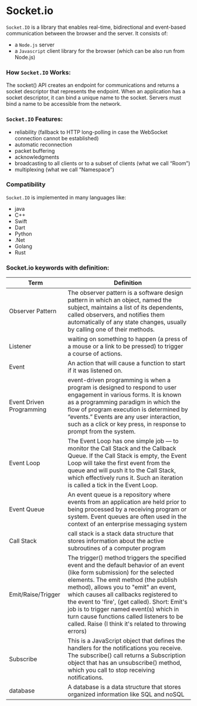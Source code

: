 # Socket.io

`Socket.IO` is a library that enables real-time, bidirectional and event-based communication between the browser and the server. It consists of:  
- a `Node.js` server
- a `Javascript` client library for the browser (which can be also run from Node.js)    

### How `Socket.IO` Works: 
The socket() API creates an endpoint for communications and returns a socket descriptor that represents the endpoint. When an application has a socket descriptor, it can bind a unique name to the socket. Servers must bind a name to be accessible from the network.

### `Socket.IO` Features:  
- reliability (fallback to HTTP long-polling in case the WebSocket connection cannot be established)
- automatic reconnection
- packet buffering
- acknowledgments
- broadcasting to all clients or to a subset of clients (what we call “Room”)
- multiplexing (what we call “Namespace”)  
### Compatibility
`Socket.IO` is implemented in many languages like:  
- java
- C++
- Swift
- Dart
- Python
- .Net
- Golang
- Rust 

### Socket.io keywords with definition:
Term | Definition
--- | ---
Observer Pattern | The observer pattern is a software design pattern in which an object, named the subject, maintains a list of its dependents, called observers, and notifies them automatically of any state changes, usually by calling one of their methods.  
Listener | waiting on something to happen (a press of a mouse or a link to be pressed) to trigger a course of actions.  
Event | An action that will cause a function to start if it was listened on.  
Event Driven Programming | event-driven programming is when a program is designed to respond to user engagement in various forms. It is known as a programming paradigm in which the flow of program execution is determined by “events.” Events are any user interaction, such as a click or key press, in response to prompt from the system.  
Event Loop | The Event Loop has one simple job — to monitor the Call Stack and the Callback Queue. If the Call Stack is empty, the Event Loop will take the first event from the queue and will push it to the Call Stack, which effectively runs it. Such an iteration is called a tick in the Event Loop.
Event Queue | An event queue is a repository where events from an application are held prior to being processed by a receiving program or system. Event queues are often used in the context of an enterprise messaging system
Call Stack | call stack is a stack data structure that stores information about the active subroutines of a computer program
Emit/Raise/Trigger | The trigger() method triggers the specified event and the default behavior of an event (like form submission) for the selected elements. The emit method (the publish method), allows you to "emit" an event, which causes all callbacks registered to the event to 'fire', (get called). Short: Emit's job is to trigger named event(s) which in turn cause functions called listeners to be called. Raise (I think it's related to throwing errors)  
Subscribe | This is a JavaScript object that defines the handlers for the notifications you receive. The subscribe() call returns a Subscription object that has an unsubscribe() method, which you call to stop receiving notifications.
database | A database is a data structure that stores organized information like SQL and noSQL

### 